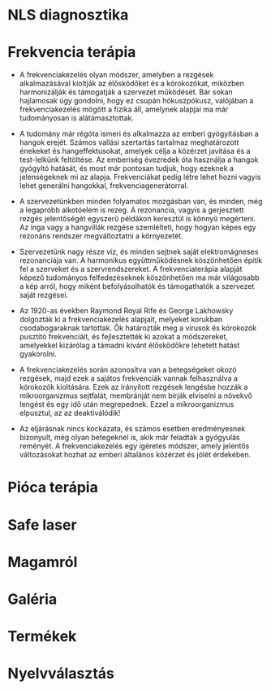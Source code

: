 # NLS diagnosztika

# Frekvencia terápia
- A frekvenciakezelés olyan módszer, amelyben a rezgések alkalmazásával kioltják az élősködőket és a kórokozókat, miközben harmonizálják és támogatják a szervezet működését. Bár sokan hajlamosak úgy gondolni, hogy ez csupán hókuszpókusz, valójában a frekvenciakezelés mögött a fizika áll, amelynek alapjai ma már tudományosan is alátámasztottak.

- A tudomány már régóta ismeri és alkalmazza az emberi gyógyításban a hangok erejét. Számos vallási szertartás tartalmaz meghatározott énekeket és hangeffektusokat, amelyek célja a közérzet javítása és a test-lelkünk feltöltése. Az emberiség évezredek óta használja a hangok gyógyító hatását, és most már pontosan tudjuk, hogy ezeknek a jelenségeknek mi az alapja. Frekvenciákat pedig létre lehet hozni vagyis lehet generálni hangokkal, frekvenciagenerátorral.

- A szervezetünkben minden folyamatos mozgásban van, és minden, még a legapróbb alkotóelem is rezeg. A rezonancia, vagyis a gerjesztett rezgés jelentőségét egyszerű példákon keresztül is könnyű megérteni. Az inga vagy a hangvillák rezgése szemlélteti, hogy hogyan képes egy rezonáns rendszer megváltoztatni a környezetét.

- Szervezetünk nagy része víz, és minden sejtnek saját elektromágneses rezonanciája van. A harmonikus együttműködésnek köszönhetően építik fel a szerveket és a szervrendszereket. A frekvenciaterápia alapját képező tudományos felfedezéseknek köszönhetően ma már világosabb a kép arról, hogy miként befolyásolhatók és támogathatók a szervezet saját rezgései.

- Az 1920-as években Raymond Royal Rife és George Lakhowsky dolgozták ki a frekvenciakezelés alapjait, melyeket korukban csodabogaraknak tartottak. Ők határozták meg a vírusok és kórokozók pusztító frekvenciáit, és fejlesztették ki azokat a módszereket, amelyekkel kizárólag a támadni kívánt élősködőkre lehetett hatást gyakorolni.

- A frekvenciakezelés során azonosítva van a betegségeket okozó rezgések, majd ezek a sajátos frekvenciák vannak felhasználva a kórokozók kioltására. Ezek az irányított rezgések lengésbe hozzák a mikroorganizmus sejtfalát, membránját nem bírják elviselni a növekvő lengést és egy idő után megrepednek. Ezzel a mikroorganizmus elpusztul, az az deaktiválódik!

- Az eljárásnak nincs kockázata, és számos esetben eredményesnek bizonyult, még olyan betegeknél is, akik már feladták a gyógyulás reményét. A frekvenciakezelés egy ígéretes módszer, amely jelentős változásokat hozhat az emberi általános közérzet és jólét érdekében.

# Pióca terápia

# Safe laser

# Magamról

# Galéria

# Termékek

# Nyelvválasztás